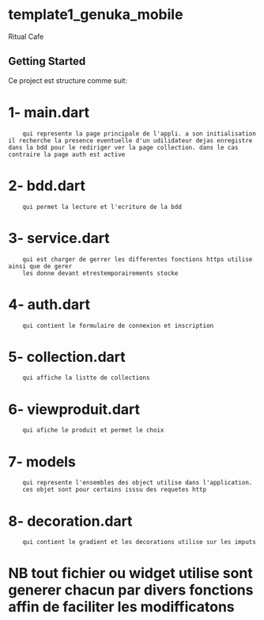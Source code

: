 # template1_genuka_mobile

Ritual Cafe

## Getting Started

Ce project est structure comme suit:
   # 1- main.dart 

        qui represente la page principale de l'appli. a son initialisation il recherche la presence eventuelle d'un udilidateur dejas enregistre dans la bdd pour le rediriger ver la page collection. dans le cas contraire la page auth est active

   # 2- bdd.dart 

        qui permet la lecture et l'ecriture de la bdd

   # 3- service.dart

        qui est charger de gerrer les differentes fonctions https utilise ainsi que de gerer 
        les donne devant etrestemporairements stocke 

   # 4- auth.dart

        qui contient le formulaire de connexion et inscription 

   # 5- collection.dart 

        qui affiche la listte de collections

   # 6- viewproduit.dart 

        qui afiche le produit et permet le choix


   # 7- models

        qui represente l'ensembles des object utilise dans l'application.
        ces objet sont pour certains isssu des requetes http

   # 8- decoration.dart
        qui contient le gradient et les decorations utilise sur les imputs

   # NB tout fichier ou widget utilise sont generer chacun par divers fonctions affin de faciliter les modifficatons
